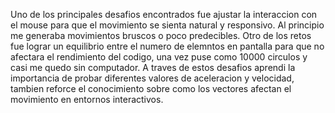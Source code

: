 Uno de los principales desafios encontrados fue ajustar la interaccion con el mouse para que el movimiento se sienta natural y responsivo. Al principio me generaba movimientos bruscos o poco predecibles.
Otro de los retos fue lograr un equilibrio entre el numero de elemntos en pantalla para que no afectara el rendimiento del codigo, una vez puse como 10000 circulos y casi me quedo sin computador.
A traves de estos desafios aprendi la importancia de probar diferentes valores de aceleracion y velocidad, tambien reforce el conocimiento sobre como los vectores afectan el movimiento en entornos interactivos.
